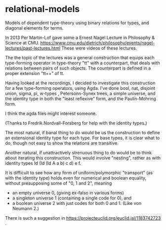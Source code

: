 # relational-models
Models of dependent type-theory using binary relations for types, and diagonal elements for terms.

In 2013 Per Martin-Lof gave some a Ernest Nagel Lecture in Philosophy & Science  at CMU. 
<https://www.cmu.edu/dietrich/philosophy/events/nagel-lectures/past-lectures.html>
These were videos of these lectures.

The the topic of the lectures was a general construction that equips
each type-forming operator in type-theory "tt" with a counterpart, that deals
with relations between pairs of such objects.  The counterpart is
defined in a proper extension "tt++" of tt. 

Having looked at the recordings, I decided to investigate this construction for
a few type-forming operators, using Agda.  I've done bool, nat, 
disjoint union, sigma, pi, w-types , Petersonn-Synex trees, a simple
universe,  and the identity type in both the "least reflexive" form,
and the Paulin-Mohring form.

I think the agda files might interest someone.

(Thanks to Fredrik.Nordvall-Forsberg for help with the identity
types.)

The most natural, if banal thing to do would be us the construction to
define an extensional identity type for each type. 
For base types, it is clear what to do, though not
easy to show the relations are transitive. 

Another natural, if unattractively strenuous thing to do would be to
think about iterating this construction.
This would involve "nesting", rather
as with identity types Id (Id (Id A a b) c d) e f. 

It is difficult to see how any form of uniform/polymorphic "transport"
(as with the identity type) holds even for numerical and boolean equality, 
without presupposing some of "0, 1 and 2", meaning 

* an empty universe 0, (giving ex-falso in various forms)
* a singleton universe 1 (containing a single code for 0), and 
* a boolean universe 2 with just codes for both 0 and 1. (Like von Neumann 2.)

There is such a suggestion in <https://projecteuclid.org/euclid.jsl/1183742723> .



